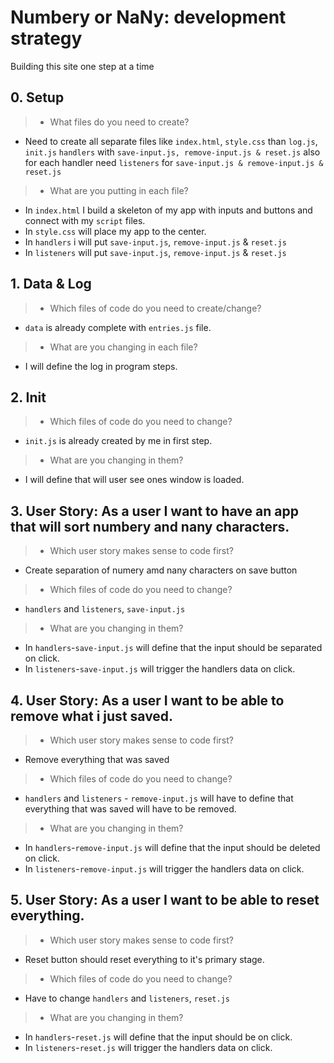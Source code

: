 # Numbery or NaNy: development strategy

Building this site one step at a time

## 0. Setup

> * What files do you need to create? 
- Need to create all separate files like `index.html`, `style.css` than `log.js`, `init.js` `handlers` with `save-input.js, remove-input.js & reset.js` also for each handler need `listeners` for `save-input.js & remove-input.js & reset.js`
> * What are you putting in each file? 
- In `index.html` I build a skeleton of my app with inputs and buttons and connect with my `script` files.
- In `style.css` will place my app to the center.
- In `handlers` i will put `save-input.js`, `remove-input.js` & `reset.js`
- In `listeners` will put `save-input.js`, `remove-input.js` & `reset.js`  

## 1. Data & Log

> * Which files of code do you need to create/change?
- `data` is already complete with `entries.js` file.
> * What are you changing in each file?
- I will define the log in program steps.

## 2. Init

> * Which files of code do you need to change? 
- `init.js` is already created by me in first step.
> * What are you changing in them? 
- I will define that will user see ones window is loaded.

## 3. User Story: As a user I want to have an app that will sort numbery and nany characters.

> * Which user story makes sense to code first?
- Create separation of numery amd nany characters on save button
> * Which files of code do you need to change?
- `handlers` and `listeners`, `save-input.js`
> * What are you changing in them?
- In `handlers`-`save-input.js` will define that the input should be separated on click. 
- In `listeners`-`save-input.js` will trigger the handlers data on click. 

## 4. User Story: As a user I want to be able to remove what i just saved.

> * Which user story makes sense to code first?
- Remove everything that was saved
> * Which files of code do you need to change?
- `handlers` and `listeners` - `remove-input.js` will have to define that everything that was saved will have to be removed. 
> * What are you changing in them?
- In `handlers`-`remove-input.js` will define that the input should be deleted on click. 
- In `listeners`-`remove-input.js` will trigger the handlers data on click. 

## 5. User Story: As a user I want to be able to reset everything.

> * Which user story makes sense to code first?
- Reset button should reset everything to it's primary stage.
> * Which files of code do you need to change?
- Have to change `handlers` and `listeners`, `reset.js`
> * What are you changing in them?
- In `handlers`-`reset.js` will define that the input should be on click. 
- In `listeners`-`reset.js` will trigger the handlers data on click. 
